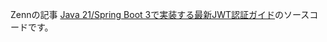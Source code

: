 Zennの記事 [Java 21/Spring Boot 3で実装する最新JWT認証ガイド](https://zenn.dev/okamyuji/articles/0bfcc5a9b17cb5)のソースコードです。
